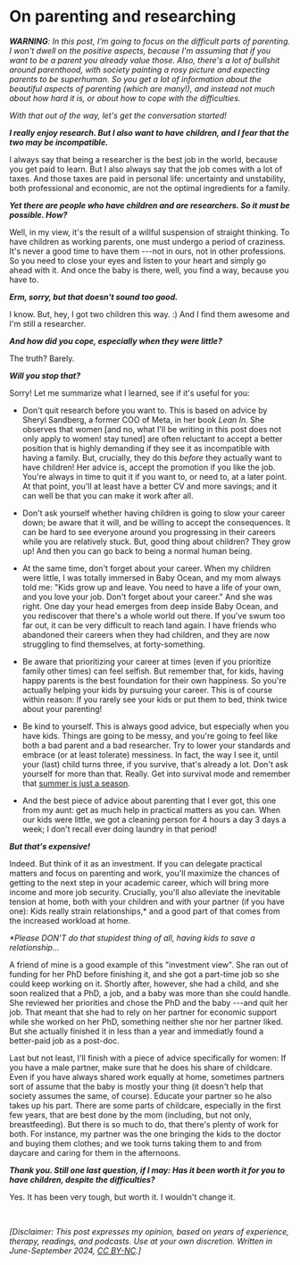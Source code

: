 # On parenting and researching

_**WARNING**: In this post, I'm going to focus on the difficult parts of parenting. I won't dwell on the positive aspects, because I'm assuming that if you want to be a parent you already value those. Also, there's a lot of bullshit around parenthood, with society painting a rosy picture and expecting parents to be superhuman. So you get a lot of information about the beautiful aspects of parenting (which are many!), and instead not much about how hard it is, or about how to cope with the difficulties._

_With that out of the way, let's get the conversation started!_

***I really enjoy research. But I also want to have children, and I fear that the two may be incompatible.***

I always say that being a researcher is the best job in the world, because you get paid to learn. But I also always say that the job comes with a lot of taxes. And those taxes are paid in personal life: uncertainty and unstability, both professional and economic, are not the optimal ingredients for a family.

***Yet there are people who have children and are researchers. So it must be possible. How?***

Well, in my view, it's the result of a willful suspension of straight thinking. To have children as working parents, one must undergo a period of craziness. It's never a good time to have them ---not in ours, not in other professions. So you need to close your eyes and listen to your heart and simply go ahead with it. And once the baby is there, well, you find a way, because you have to.

***Erm, sorry, but that doesn't sound too good.***

I know. But, hey, I got two children this way. :) And I find them awesome and I'm still a researcher.

***And how did you cope, especially when they were little?***

The truth? Barely. 

***Will you stop that?***

Sorry! Let me summarize what I learned, see if it's useful for you:

- Don't quit research before you want to. This is based on advice by Sheryl Sandberg, a former COO of Meta, in her book _Lean In_. She observes that women [and no, what I'll be writing in this post does not only apply to women! stay tuned] are often reluctant to accept a better position that is highly demanding if they see it as incompatible with having a family. But, crucially, they do this _before_ they actually want to have children! Her advice is, accept the promotion if you like the job. You're always in time to quit it if you want to, or need to, at a later point. At that point, you'll at least have a better CV and more savings; and it can well be that you can make it work after all.

- Don't ask yourself whether having children is going to slow your career down; be aware that it will, and be willing to accept the consequences. It can be hard to see everyone around you progressing in their careers while you are relatively stuck. But, good thing about children? They grow up! And then you can go back to being a normal human being.

- At the same time, don't forget about your career. When my children were little, I was totally immersed in Baby Ocean, and my mom always told me: "Kids grow up and leave. You need to have a life of your own, and you love your job. Don't forget about your career." And she was right. One day your head emerges from deep inside Baby Ocean, and you rediscover that there's a whole world out there. If you've swum too far out, it can be very difficult to reach land again. I have friends who abandoned their careers when they had children, and they are now struggling to find themselves, at forty-something.

- Be aware that prioritizing your career at times (even if you prioritize family other times) can feel selfish. But remember that, for kids, having happy parents is the best foundation for their own happiness. So you're actually helping your kids by pursuing your career. This is of course within reason: If you rarely see your kids or put them to bed, think twice about your parenting!

- Be kind to yourself. This is always good advice, but especially when you have kids. Things are going to be messy, and you're going to feel like both a bad parent and a bad researcher. Try to lower your standards and embrace (or at least tolerate) messiness. In fact, the way I see it, until your (last) child turns three, if you survive, that's already a lot. Don't ask yourself for more than that. Really. Get into survival mode and remember that [summer is just a season](https://parenthoodunderstood.com/parenting-and-summers-on-a-farm/).

- And the best piece of advice about parenting that I ever got, this one from my aunt: get as much help in practical matters as you can. When our kids were little, we got a cleaning person for 4 hours a day 3 days a week; I don't recall ever doing laundry in that period!

***But that's expensive!***

Indeed. But think of it as an investment. If you can delegate practical matters and focus on parenting and work, you'll maximize the chances of getting to the next step in your academic career, which will bring more income and more job security. Crucially, you'll also alleviate the inevitable tension at home, both with your children and with your partner (if you have one): Kids really strain relationships,* and a good part of that comes from the increased workload at home. 

_*Please DON'T do that stupidest thing of all, having kids to save a relationship..._

A friend of mine is a good example of this "investment view". She ran out of funding for her PhD before finishing it, and she got a part-time job so she could keep working on it. Shortly after, however, she had a child, and she soon realized that a PhD, a job, and a baby was more than she could handle. She reviewed her priorities and chose the PhD and the baby ---and quit her job. That meant that she had to rely on her partner for economic support while she worked on her PhD, something neither she nor her partner liked. But she actually finished it in less than a year and immediatly found a better-paid job as a post-doc.

Last but not least, I'll finish with a piece of advice specifically for women: If you have a male partner, make sure that he does his share of childcare. Even if you have always shared work equally at home, sometimes partners sort of assume that the baby is mostly your thing (it doesn't help that society assumes the same, of course). Educate your partner so he also takes up his part. There are some parts of childcare, especially in the first few years, that are best done by the mom (including, but not only, breastfeeding). But there is so much to do, that there's plenty of work for both. For instance, my partner was the one bringing the kids to the doctor and buying them clothes; and we took turns taking them to and from daycare and caring for them in the afternoons.

***Thank you. Still one last question, if I may: Has it been worth it for you to have children, despite the difficulties?***

Yes. It has been very tough, but worth it. I wouldn't change it. 

&nbsp;

_[Disclaimer: This post expresses my opinion, based on years of experience, therapy, readings, and podcasts. Use at your own discretion. Written in June-September 2024, [CC BY-NC](https://creativecommons.org/licenses/by-nc/4.0/).]_
